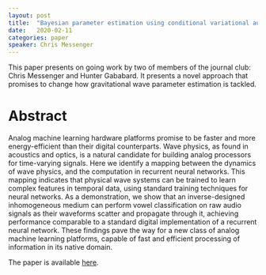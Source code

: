 ```yaml
---
layout: post
title:  "Bayesian parameter estimation using conditional variational autoencoders for gravitational-wave astronomy"
date:   2020-02-11
categories: paper
speaker: Chris Messenger
---
```


This paper presents on going work by two of members of the journal club: Chris Messenger and Hunter Gababard. It presents a novel approach that promises to change how gravitational wave parameter estimation is tackled.

# Abstract

Analog machine learning hardware platforms promise to be faster and more energy-efficient than their digital counterparts. Wave physics, as found in acoustics and optics, is a natural candidate for building analog processors for time-varying signals. Here we identify a mapping between the dynamics of wave physics, and the computation in recurrent neural networks. This mapping indicates that physical wave systems can be trained to learn complex features in temporal data, using standard training techniques for neural networks. As a demonstration, we show that an inverse-designed inhomogeneous medium can perform vowel classification on raw audio signals as their waveforms scatter and propagate through it, achieving performance comparable to a standard digital implementation of a recurrent neural network. These findings pave the way for a new class of analog machine learning platforms, capable of fast and efficient processing of information in its native domain. 


The paper is available [here].

[here]: https://arxiv.org/abs/1909.06296
